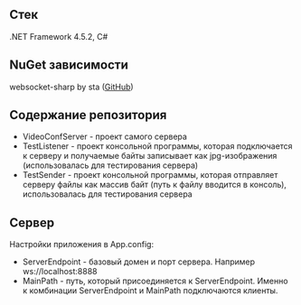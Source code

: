 ## Стек
.NET Framework 4.5.2, C#

## NuGet зависимости
websocket-sharp by sta ([GitHub](https://github.com/sta/websocket-sharp))

## Содержание репозитория
- VideoConfServer - проект самого сервера
- TestListener - проект консольной программы, которая подключается к серверу и получаемые байты записывает как jpg-изображения (использовалась для тестирования сервера)
- TestSender - проект консольной программы, которая отправляет серверу файлы как массив байт (путь к файлу вводится в консоль), использовалась для тестирования сервера

## Сервер
Настройки приложения в App.config:
- ServerEndpoint - базовый домен и порт сервера. Например ws://localhost:8888
- MainPath - путь, который присоединяется к ServerEndpoint. Именно к комбинации ServerEndpoint и MainPath подключаются клиенты.